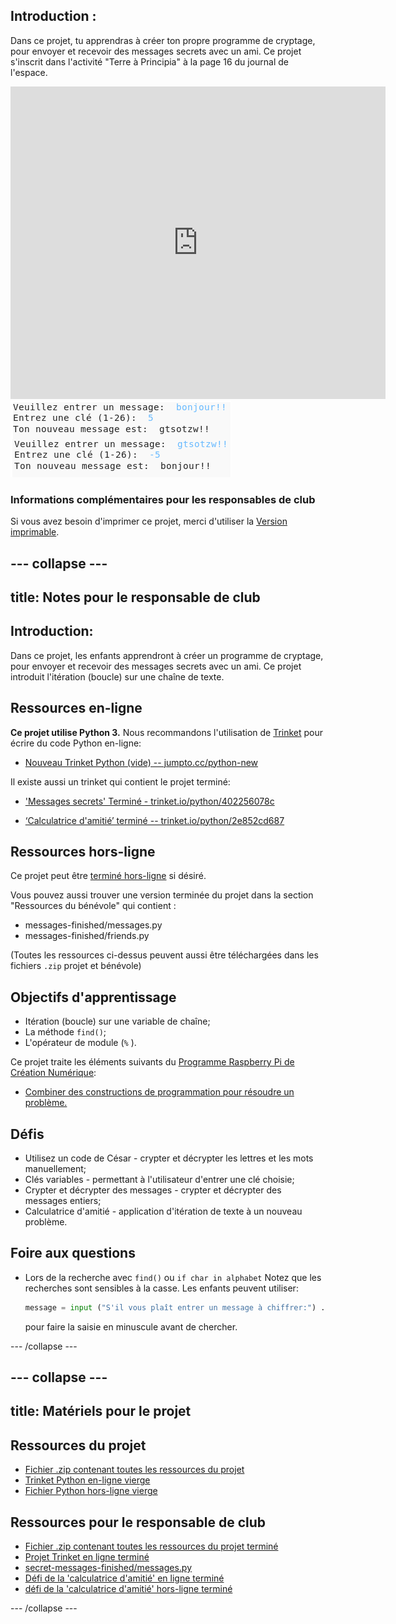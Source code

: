 ## Introduction :

Dans ce projet, tu apprendras à créer ton propre programme de cryptage, pour envoyer et recevoir des messages secrets avec un ami. Ce projet s'inscrit dans l'activité "Terre à Principia" à la page 16 du journal de l'espace.

<div class="trinket">
  <iframe src="https://trinket.io/embed/python/402256078c?outputOnly=true&start=result" width="600" height="500" frameborder="0" marginwidth="0" marginheight="0" allowfullscreen>
  </iframe>
  <img src="images/messages-finished.png">
</div>

### Informations complémentaires pour les responsables de club

Si vous avez besoin d'imprimer ce projet, merci d'utiliser la [Version imprimable](https://projects.raspberrypi.org/en/projects/secret-messages/print).

## \--- collapse \---

## title: Notes pour le responsable de club

## Introduction:

Dans ce projet, les enfants apprendront à créer un programme de cryptage, pour envoyer et recevoir des messages secrets avec un ami. Ce projet introduit l'itération (boucle) sur une chaîne de texte.

## Ressources en-ligne

**Ce projet utilise Python 3.** Nous recommandons l'utilisation de [Trinket](https://trinket.io/) pour écrire du code Python en-ligne:

* [Nouveau Trinket Python (vide) -- jumpto.cc/python-new](http://jumpto.cc/python-new)

Il existe aussi un trinket qui contient le projet terminé:

* ['Messages secrets' Terminé - trinket.io/python/402256078c](https://trinket.io/python/402256078c)

* [‘Calculatrice d'amitié’ terminé -- trinket.io/python/2e852cd687](https://trinket.io/python/2e852cd687)

## Ressources hors-ligne

Ce projet peut être [terminé hors-ligne](https://www.codeclubprojects.org/en-GB/resources/python-working-offline/) si désiré.

Vous pouvez aussi trouver une version terminée du projet dans la section "Ressources du bénévole" qui contient :

* messages-finished/messages.py
* messages-finished/friends.py

(Toutes les ressources ci-dessus peuvent aussi être téléchargées dans les fichiers `.zip` projet et bénévole)

## Objectifs d'apprentissage

* Itération (boucle) sur une variable de chaîne;
* La méthode `find()`;
* L'opérateur de module (`%` ).

Ce projet traite les éléments suivants du [Programme Raspberry Pi de Création Numérique](http://rpf.io/curriculum):

* [Combiner des constructions de programmation pour résoudre un problème.](https://www.raspberrypi.org/curriculum/programming/builder)

## Défis

* Utilisez un code de César - crypter et décrypter les lettres et les mots manuellement;
* Clés variables - permettant à l'utilisateur d'entrer une clé choisie;
* Crypter et décrypter des messages - crypter et décrypter des messages entiers;
* Calculatrice d'amitié - application d'itération de texte à un nouveau problème.

## Foire aux questions

* Lors de la recherche avec `find()` ou `if char in alphabet` Notez que les recherches sont sensibles à la casse. Les enfants peuvent utiliser:
    
    ```python
    message = input ("S'il vous plaît entrer un message à chiffrer:") .lower ()
    ```
    
    pour faire la saisie en minuscule avant de chercher.

\--- /collapse \---

## \--- collapse \---

## title: Matériels pour le projet

## Ressources du projet

* [Fichier .zip contenant toutes les ressources du projet](resources/secret-messages-project-resources.zip)
* [Trinket Python en-ligne vierge](http://jumpto.cc/python-new)
* [Fichier Python hors-ligne vierge](resources/new-new.py)

## Ressources pour le responsable de club

* [Fichier .zip contenant toutes les ressources du projet terminé](resources/secret-messages-volunteer-resources.zip)
* [Projet Trinket en ligne terminé](https://trinket.io/python/402256078c)
* [secret-messages-finished/messages.py](resources/secret-messages-finished-messages.py)
* [Défi de la 'calculatrice d'amitié' en ligne terminé](https://trinket.io/python/2e852cd687)
* [défi de la 'calculatrice d'amitié' hors-ligne terminé](resources/friendship-calculator-finished-friends.py)

\--- /collapse \---